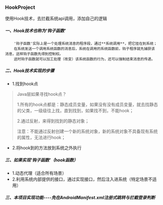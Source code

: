 ### HookProject
使用Hook技术，去拦截系统api调用，添加自己的逻辑


##### 一、Hook技术也称为'钩子函数'
        '钩子函数'实际上是一个处理系统消息的程序段，通过**系统调用**，把它挂在到系统；
        在系统发送一个调用系统函数的消息后，系统在调用的系统函数前，钩子程序就先捕获该消息，这样钩子函数先得到控制权。
        这时钩子函数就可以加工处理（改变）该系统函数的行为，还可以强制结束消息的传递。

##### 二、Hook技术实现的步骤
* 1.找到hook点
>Java层如果寻找hook点？
>
>   1.所有的hook点都是：静态成员变量，如果没有没有成员变量，就去找静态的父类，一级级往上找，直到找到，如果找不到，不能hook；
>
>   2.通过反射，来得到找到的静态对象；
>
>  注意：不能通过反射创建一个新的系统对象，新的系统对象不具备现有系统的属性，无法进行hook；
>
* 2.将hook到的方法放到系统之外执行

##### 三、如果实现'钩子函数'（hook函数）
* 1.动态代理（适合所有场景）
* 2.利用系统内部提供的接口，通过实现接口，然后注入进系统（特定场景不适用）

##### 三、本项目实现功能----免在AndroidManifest.xml注册式跳转与拦截登录判断